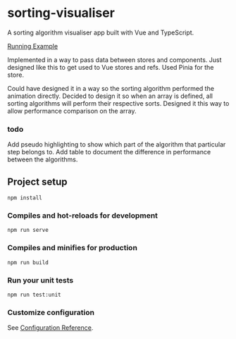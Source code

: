# sorting-visualiser

A sorting algorithm visualiser app built with Vue and TypeScript.

[Running Example](https://graceful-pavlova-a92413.netlify.app/)

Implemented in a way to pass data between stores and components.
Just designed like this to get used to Vue stores and refs.
Used Pinia for the store.

Could have designed it in a way so the sorting algorithm performed the animation directly.
Decided to design it so when an array is defined, all sorting algorithms will perform their respective sorts.
Designed it this way to allow performance comparison on the array.

### todo

Add pseudo highlighting to show which part of the algorithm that particular step belongs to.
Add table to document the difference in performance between the algorithms.

## Project setup

```
npm install
```

### Compiles and hot-reloads for development

```
npm run serve
```

### Compiles and minifies for production

```
npm run build
```

### Run your unit tests

```
npm run test:unit
```

### Customize configuration

See [Configuration Reference](https://cli.vuejs.org/config/).
